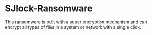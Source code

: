 # SJlock-Ransomware
This ransomware is built with a super encryption mechanism and can encrypt all types of files in a system or network with a single click. 


